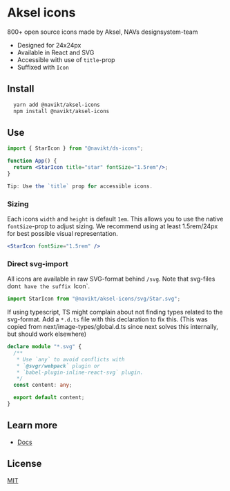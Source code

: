 # Aksel icons

800+ open source icons made by Aksel, NAVs designsystem-team

- Designed for 24x24px
- Available in React and SVG
- Accessible with use of `title`-prop
- Suffixed with `Icon`

## Install

```bash
  yarn add @navikt/aksel-icons
  npm install @navikt/aksel-icons
```

## Use

```jsx
import { StarIcon } from "@navikt/ds-icons";

function App() {
  return <StarIcon title="star" fontSize="1.5rem"/>;
}

Tip: Use the `title` prop for accessible icons.
```

### Sizing

Each icons `width` and `height` is default `1em`. This allows you to use the native `fontSize`-prop to adjust sizing. We recommend using at least 1.5rem/24px for best possible visual representation.

```jsx
<StarIcon fontSize="1.5rem" />
```

### Direct svg-import

All icons are available in raw SVG-format behind `/svg`. Note that svg-files don`t have the suffix `Icon`.

```js
import StarIcon from "@navikt/aksel-icons/svg/Star.svg";
```

If using typescript, TS might complain about not finding types related to the svg-format. Add a `*.d.ts` file with this declaration to fix this. (This was copied from next/image-types/global.d.ts since next solves this internally, but should work elsewhere)

```ts
declare module "*.svg" {
  /**
   * Use `any` to avoid conflicts with
   * `@svgr/webpack` plugin or
   * `babel-plugin-inline-react-svg` plugin.
   */
  const content: any;

  export default content;
}
```

## Learn more

- [Docs](https://aksel.nav.no/ikoner)

## License

[MIT](https://github.com/navikt/aksel/blob/main/LICENCE)

